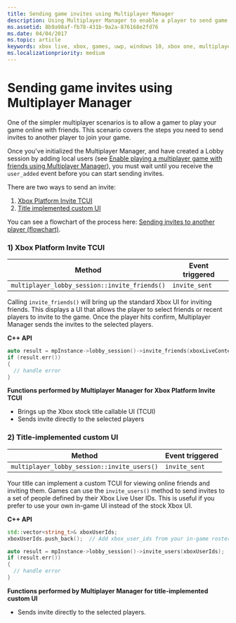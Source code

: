 ```yaml
---
title: Sending game invites using Multiplayer Manager
description: Using Multiplayer Manager to enable a player to send game invites to other players to join the game.
ms.assetid: 8b9a98af-fb78-431b-9a2a-876168e2fd76
ms.date: 04/04/2017
ms.topic: article
keywords: xbox live, xbox, games, uwp, windows 10, xbox one, multiplayer, multiplayer manager, flowchart, game invite
ms.localizationpriority: medium
---
```


# Sending game invites using Multiplayer Manager

One of the simpler multiplayer scenarios is to allow a gamer to play your game online with friends.
This scenario covers the steps you need to send invites to another player to join your game.

Once you've initialized the Multiplayer Manager, and have created a Lobby session by adding local users (see [Enable playing a multiplayer game with friends using Multiplayer Manager](live-play-multiplayer-with-friends.md)), you must wait until you receive the `user_added` event before you can start sending invites.

There are two ways to send an invite:
1. [Xbox Platform Invite TCUI](#xbox-platform-invite-tcui)
2. [Title implemented custom UI](#title-implemented-custom-ui)

You can see a flowchart of the process here: [Sending invites to another player (flowchart)](../concepts/flowcharts/live-mpm-send-invites.md).


### 1) Xbox Platform Invite TCUI <a name="xbox-platform-invite-tcui">

| Method | Event triggered |
| -----|----------------|
| `multiplayer_lobby_session::invite_friends()` | `invite_sent` |

Calling `invite_friends()` will bring up the standard Xbox UI for inviting friends.
This displays a UI that allows the player to select friends or recent players to invite to the game.
Once the player hits confirm, Multiplayer Manager sends the invites to the selected players.

**C++ API**
```cpp
auto result = mpInstance->lobby_session()->invite_friends(xboxLiveContext);
if (result.err())
{
  // handle error
}
```

**Functions performed by Multiplayer Manager for Xbox Platform Invite TCUI**

* Brings up the Xbox stock title callable UI (TCUI)
* Sends invite directly to the selected players


### 2) Title-implemented custom UI<a name="title-implemented-custom-ui">

| Method | Event triggered |
|-----|----------------|
| `multiplayer_lobby_session::invite_users()` | `invite_sent` |

Your title can implement a custom TCUI for viewing online friends and inviting them.
Games can use the `invite_users()` method to send invites to a set of people defined by their Xbox Live User IDs.
This is useful if you prefer to use your own in-game UI instead of the stock Xbox UI.

**C++ API**
```cpp
std::vector<string_t>& xboxUserIds;
xboxUserIds.push_back();  // Add xbox_user_ids from your in-game roster list

auto result = mpInstance->lobby_session()->invite_users(xboxUserIds);
if (result.err())
{
  // handle error
}
```

**Functions performed by Multiplayer Manager for title-implemented custom UI**

* Sends invite directly to the selected players.
